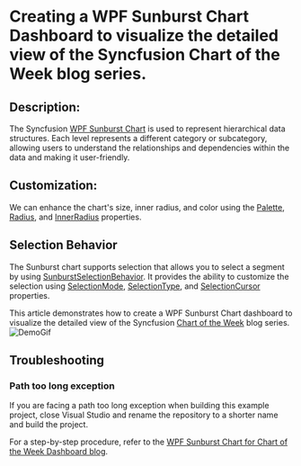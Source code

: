 # Creating a WPF Sunburst Chart Dashboard  to visualize the detailed view of the Syncfusion Chart of the Week blog series.

## Description:
The Syncfusion [WPF Sunburst Chart](https://www.syncfusion.com/wpf-controls/sunburst-chart) is used to represent hierarchical data structures. Each level represents a different category or subcategory, allowing users to understand the relationships and dependencies within the data and making it user-friendly.

## Customization: 
We can enhance the chart's size, inner radius, and color using the [Palette](https://help.syncfusion.com/cr/wpf/Syncfusion.UI.Xaml.SunburstChart.SfSunburstChart.html#Syncfusion_UI_Xaml_SunburstChart_SfSunburstChart_Palette), [Radius](https://help.syncfusion.com/cr/wpf/Syncfusion.UI.Xaml.SunburstChart.SfSunburstChart.html#Syncfusion_UI_Xaml_SunburstChart_SfSunburstChart_Radius), and [InnerRadius](https://help.syncfusion.com/cr/wpf/Syncfusion.UI.Xaml.SunburstChart.SfSunburstChart.html#Syncfusion_UI_Xaml_SunburstChart_SfSunburstChart_InnerRadius) properties.

## Selection Behavior 
The Sunburst chart supports selection that allows you to select a segment by using [SunburstSelectionBehavior](https://help.syncfusion.com/cr/wpf/Syncfusion.UI.Xaml.SunburstChart.SunburstSelectionBehavior.html). It provides the ability to customize the selection using [SelectionMode](https://help.syncfusion.com/cr/wpf/Syncfusion.UI.Xaml.SunburstChart.SunburstSelectionBehavior.html#Syncfusion_UI_Xaml_SunburstChart_SunburstSelectionBehavior_SelectionMode), [SelectionType](https://help.syncfusion.com/cr/wpf/Syncfusion.UI.Xaml.SunburstChart.SunburstSelectionBehavior.html#Syncfusion_UI_Xaml_SunburstChart_SunburstSelectionBehavior_SelectionType), and [SelectionCursor](https://help.syncfusion.com/cr/wpf/Syncfusion.UI.Xaml.SunburstChart.SunburstSelectionBehavior.html#Syncfusion_UI_Xaml_SunburstChart_SunburstSelectionBehavior_SelectionCursor) properties.

This article demonstrates how to create a WPF Sunburst Chart dashboard to visualize the detailed view of the Syncfusion [Chart of the Week](https://www.syncfusion.com/blogs/?s=charts%20of%20the%20week) blog series.
![DemoGif](https://github.com/SyncfusionExamples/Creating-a-WPF-Sunburst-Chart-to-visualize-the-detailed-view-of-the-Chart-of-the-Week-blog-series/assets/103025761/7417afa7-8ea5-4872-83f5-340ab03fd7ed)

## Troubleshooting
### Path too long exception
If you are facing a path too long exception when building this example project, close Visual Studio and rename the repository to a shorter name and build the project.


For a step-by-step procedure, refer to the [WPF Sunburst Chart for Chart of the Week Dashboard blog](https://www.syncfusion.com/blogs/post/wpf-sunburst-chart-syncfusion-blogs).

